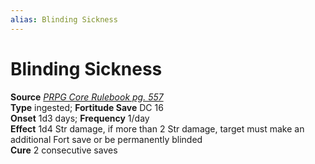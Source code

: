 ```yaml
---
alias: Blinding Sickness
---
```


# Blinding Sickness

**Source** [_PRPG Core Rulebook pg. 557_](http://paizo.com/pathfinderRPG/v5748btpy88yj)  
**Type** ingested; **Fortitude Save** DC 16  
**Onset** 1d3 days; **Frequency** 1/day  
**Effect** 1d4 Str damage, if more than 2 Str damage, target must make an additional Fort save or be permanently blinded  
**Cure** 2 consecutive saves
